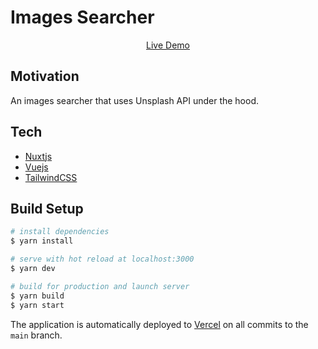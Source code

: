 # Images Searcher

<p align="center">
  <a href="https://images-searcher.vercel.app/" target="_blank">
  Live Demo
  </a>
</p>

## Motivation

An images searcher that uses Unsplash API under the hood.

## Tech

- [Nuxtjs]
- [Vuejs]
- [TailwindCSS]

## Build Setup

```bash
# install dependencies
$ yarn install

# serve with hot reload at localhost:3000
$ yarn dev

# build for production and launch server
$ yarn build
$ yarn start
```

The application is automatically deployed to [Vercel] on all commits to the `main` branch.

[nuxtjs]: https://nuxtjs.org
[vuejs]: https://vuejs.org/
[tailwindcss]: https://tailwindcss.com/
[vercel]: https://vercel.com/
